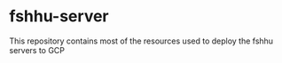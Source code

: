 # fshhu-server

This repository contains most of the resources used to deploy the fshhu servers to GCP
